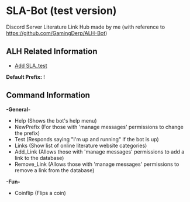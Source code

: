 # SLA-Bot (test version)
Discord Server Literature Link Hub made by me (with reference to https://github.com/GamingDerp/ALH-Bot)

## ALH Related Information
- [Add SLA_test](https://discord.com/api/oauth2/authorize?client_id=804563425996177409&permissions=522240&scope=bot)

**Default Prefix:** !

## Command Information

**-General-**
- Help (Shows the bot's help menu)
- NewPrefix (For those with 'manage messages' permissions to change the prefix)
- Test (Responds saying "I'm up and running" if the bot is up)
- Links (Show list of online literature website categories)
- Add_Link (Allows those with 'manage messages' permissions to add a link to the database)
- Remove_Link (Allows those with 'manage messages' permissions to remove a link from the database)

**-Fun-**
- Coinflip (Flips a coin)
